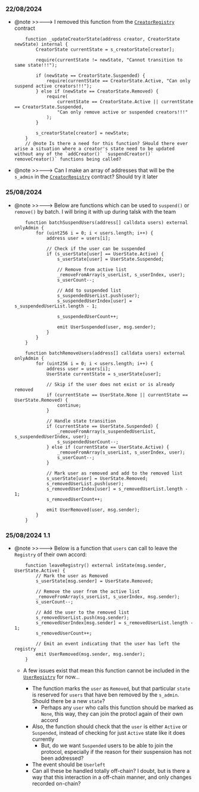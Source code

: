 ### 22/08/2024

- @note >>---> I removed this function from the [`CreatorRegistry`](./src/CreatorRegistry.sol) contract      

    ```solidity
        function _updateCreatorState(address creator, CreatorState newState) internal {
            CreatorState currentState = s_creatorState[creator];

            require(currentState != newState, "Cannot transition to same state!!!");

            if (newState == CreatorState.Suspended) {
                require(currentState == CreatorState.Active, "Can only suspend active creators!!!");
            } else if (newState == CreatorState.Removed) {
                require(
                    currentState == CreatorState.Active || currentState == CreatorState.Suspended,
                    "Can only remove active or suspended creators!!!"
                );
            }

            s_creatorState[creator] = newState;
        } 
        // @note Is there a need for this function? SHould there ever arise a situation where a creator's state need to be updated without any of the `addCreator()` `suspendCreator()` removeCreator()` functions being called?
    ```

- @note >>---> Can I make an array of addresses that will be the `s_admin` in the [`CreatorRegistry`](./src/CreatorRegistry.sol) contract? Should try it later

### 25/08/2024

- @note >>---> Below are functions which can be used to `suspend()` or `remove()` by batch. I will bring it with up during talsk with the team

    ```solidity
        function batchSuspendUsers(address[] calldata users) external onlyAdmin {
            for (uint256 i = 0; i < users.length; i++) {
                address user = users[i];
                
                // Check if the user can be suspended
                if (s_userState[user] == UserState.Active) {
                    s_userState[user] = UserState.Suspended;

                    // Remove from active list
                    _removeFromArray(s_userList, s_userIndex, user);
                    s_userCount--;

                    // Add to suspended list
                    s_suspendedUserList.push(user);
                    s_suspendedUserIndex[user] = s_suspendedUserList.length - 1;

                    s_suspendedUserCount++;

                    emit UserSuspended(user, msg.sender);
                }
            }
        }
    ```

    ```solidity
        function batchRemoveUsers(address[] calldata users) external onlyAdmin {
            for (uint256 i = 0; i < users.length; i++) {
                address user = users[i];
                UserState currentState = s_userState[user];

                // Skip if the user does not exist or is already removed
                if (currentState == UserState.None || currentState == UserState.Removed) {
                    continue;
                }

                // Handle state transition
                if (currentState == UserState.Suspended) {
                    _removeFromArray(s_suspendedUserList, s_suspendedUserIndex, user);
                    s_suspendedUserCount--;
                } else if (currentState == UserState.Active) {
                    _removeFromArray(s_userList, s_userIndex, user);
                    s_userCount--;
                }

                // Mark user as removed and add to the removed list
                s_userState[user] = UserState.Removed;
                s_removedUserList.push(user);
                s_removedUserIndex[user] = s_removedUserList.length - 1;
                s_removedUserCount++;

                emit UserRemoved(user, msg.sender);
            }
        }
    ```

### 25/08/2024 1.1

- @note >>---> Below is a function that `users` can call to leave the `Registry` of their own accord:

    ```solidity
        function leaveRegistry() external inState(msg.sender, UserState.Active) {
            // Mark the user as Removed
            s_userState[msg.sender] = UserState.Removed;

            // Remove the user from the active list
            _removeFromArray(s_userList, s_userIndex, msg.sender);
            s_userCount--;

            // Add the user to the removed list
            s_removedUserList.push(msg.sender);
            s_removedUserIndex[msg.sender] = s_removedUserList.length - 1;
            s_removedUserCount++;

            // Emit an event indicating that the user has left the registry
            emit UserRemoved(msg.sender, msg.sender);
        }
    ```

    - A few issues exist that mean this function cannot be included in the [`UserRegistry`](./src/UserRegistry.sol) for now...

        - The function marks the `user` as `Removed`, but that particular `state` is reserved for `users` that have ben removed by the `s_admin`. Should there be a new `state`?
          - Perhaps any `user` who calls this function should be marked as `None`, this way, they can join the protocl again of their own accord
        - Also, the function should check that the `user` is either `Active` or `Suspended`, instead of checking for just `Active` state like it does currently
          - But, do we want `Suspended` users to be able to join the protocol, especially if the reason for their suspension has not been addressed?
        - The event should be `Userleft`
        - Can all these be handled totally off-chain? I doubt, but is there a way that this interaction in a off-chain manner, and only changes recorded on-chain?
